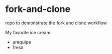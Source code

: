 # fork-and-clone

repo to demonstrate the fork and clone workflow

My favorite ice cream:
- arequipe
- fresa
